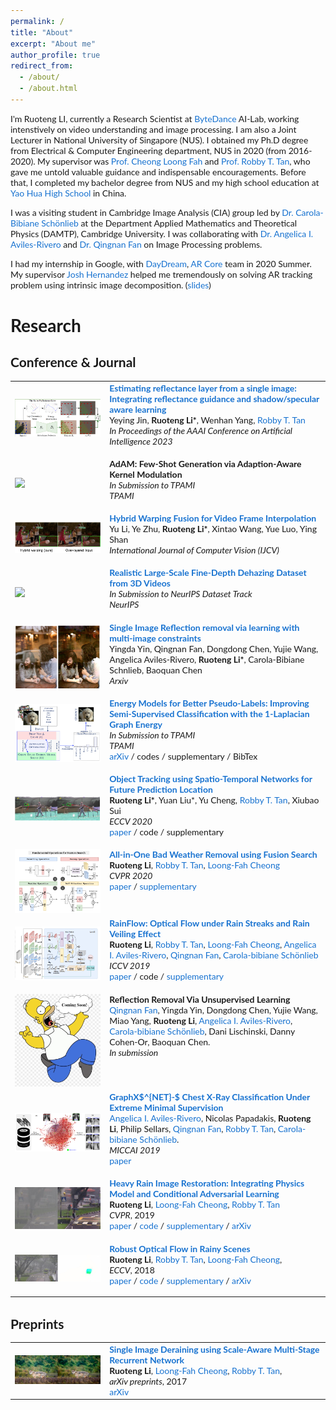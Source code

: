 ```yaml
---
permalink: /
title: "About"
excerpt: "About me"
author_profile: true
redirect_from: 
  - /about/
  - /about.html
---
```


I'm Ruoteng LI, currently a Research Scientist at  [ByteDance](https://www.bytedance.com/en/) AI-Lab, working intenstively on video understanding and image processing. I am also a Joint Lecturer in National University of Singapore (NUS).   I obtained my Ph.D degree from Electrical & Computer Engineering department, NUS in 2020 (from 2016-2020). My supervisor was [Prof. Cheong Loong Fah](https://www.ece.nus.edu.sg/stfpage/eleclf/) and [Prof. Robby T. Tan](http://tanrobby.github.io/), who gave me untold valuable guidance and indispensable encouragements. Before that, I completed my bachelor degree from NUS and my high school education at [Yao Hua High School](http://yaohua.tj.edu.cn/) in China. 



I was a visiting student in Cambridge Image Analysis (CIA) group led by [Dr. Carola-Bibiane Schönlieb](http://www.damtp.cam.ac.uk/user/cbs31/Home.html) at the Department Applied Mathematics and Theoretical Physics (DAMTP), Cambridge University. I was collaborating with [Dr. Angelica I. Aviles-Rivero](https://angelicaiaviles.wordpress.com) and [Dr. Qingnan Fan](https://github.com/fqnchina) on Image Processing problems. 



I had my internship in Google,  with [DayDream](https://arvr.google.com/), [AR Core](https://developers.google.com/ar)  team in 2020 Summer. My supervisor  [Josh Hernandez](https://www.linkedin.com/in/joshua-hernandez-44b68b32) helped me tremendously on solving AR tracking problem using intrinsic image decomposition. ([slides](https://docs.google.com/presentation/d/1-unmUSPZe5ArgKVD6axTCLQnxlihUIh7DgXAe-gYZ3g/edit?usp=sharing))




# Research 

## Conference & Journal

<style type="text/css">
    /* Color scheme stolen from Sergey Karayev */
    a {
    color: #1772d0;
    text-decoration:none !important;
    }
    a:focus, a:hover {
    color: #f09228;
    text-decoration:none !important;
    }
    table,td,th,tr{
    	border:none !important;
    }
    body,td,th,tr,p,a {
    font-family: 'Lato', Verdana, Helvetica, sans-serif;
    font-size: 14px
    }
    strong {
    font-family: 'Lato', Verdana, Helvetica, sans-serif;
    font-size: 14px;
    }
    heading {
    font-family: 'Lato', Verdana, Helvetica, sans-serif;
    font-size: 22px;
    }
    papertitle {
    font-family: 'Lato', Verdana, Helvetica, sans-serif;
    font-size: 14px;
    font-weight: 700
    }
    name {
    font-family: 'Lato', Verdana, Helvetica, sans-serif;
    font-size: 32px;
    }
    .one
    {
    width: 160px;
    height: 160px;
    position: relative;
    }
    .two
    {
    width: 160px;
    height: 160px;
    position: absolute;
    transition: opacity .2s ease-in-out;
    -moz-transition: opacity .2s ease-in-out;
    -webkit-transition: opacity .2s ease-in-out;
    }
    .fade {
     transition: opacity .2s ease-in-out;
     -moz-transition: opacity .2s ease-in-out;
     -webkit-transition: opacity .2s ease-in-out;
    }
    span.highlight {
        background-color: #ffffd0;
    }
</style>
<!-- ################################  CONTENT START  #######################################-->

<table width="100%" align="center" border="0" cellspacing="0" cellpadding="0">
   <tbody>
    <!-- ------------ Paper XV - AAAI - Shadow  ----------------- -->
    <tr>
      <td width="30%">
         <img src="./images/AAAI/index.png">
      </td>
      <td valign="top" width="70%">
        <a href="https://ojs.aaai.org/index.php/AAAI/article/view/25188"> 
          <papertitle>Estimating reflectance layer from a single image: Integrating reflectance guidance and shadow/specular aware learning</papertitle> 
        </a>
    <br>
	    Yeying Jin,
        <strong>Ruoteng Li*</strong>, 
        Wenhan Yang,
        <a href="http://tanrobby.github.io/">Robby T. Tan</a>
    <br>
        <em>In Proceedings of the AAAI Conference on Artificial Intelligence 2023</em> <br>
        <p></p>
        <p></p>
      </td>
    </tr> 
    <!-- ------------ Paper XIV - NIPS - RainFlow  ----------------- -->
    <tr>
      <td width="30%">
         <img src="./images/NIPS22/Fewshot.png">
      </td>
      <td valign="top" width="70%">
        <a href=""> 
          <papertitle>AdAM: Few-Shot Generation via Adaption-Aware Kernel Modulation</papertitle> 
        </a>
    <br>
        <em>In Submission to TPAMI</em>
    <br>
        <em>TPAMI</em> <br>
        <p></p>
        <p></p>
      </td>
    </tr> 
	<!-- ------------ Paper XIII - NIPS - RainFlow  ----------------- -->
    <tr>
      <td width="30%">
         <img src="./images/IJCV2022/index.png">
      </td>
      <td valign="top" width="70%">
        <a href="https://link.springer.com/article/10.1007/s11263-022-01683-9"> 
          <papertitle>Hybrid Warping Fusion for Video Frame Interpolation</papertitle> 
        </a>
     <br>
		Yu Li, 
		Ye Zhu,
        <strong>Ruoteng Li*</strong>, 
        Xintao Wang, 
        Yue Luo, 
        Ying Shan 
    <br>
        <em>International Journal of Computer Vision (IJCV)</em> <br>
        <p></p>
        <p></p>
      </td>
    </tr> 
    <!-- ------------ Paper XI - NIPS - Dataset  ----------------- -->
    <tr>
      <td width="30%">
         <img src="./images/NIPS22/Dataset.png">
      </td>
      <td valign="top" width="70%">
        <a href="https://arxiv.org/abs/2004.08554"> 
          <papertitle>Realistic Large-Scale Fine-Depth Dehazing Dataset from 3D Videos </papertitle> 
        </a>
    <br>
        <em>In Submission to NeurIPS  Dataset Track</em>
    <br>
        <em>NeurIPS</em> <br>
        <p></p>
        <p></p>
      </td>
    </tr> 
    <!-- ------------ Paper IX - TIP21 - Reflection  ----------------- -->
    <tr>
      <td width="30%">
         <img src="./images/TIP/reflection.png">
      </td>
      <td valign="top" width="70%">
        <a href="https://arxiv.org/abs/1912.03623"> 
          <papertitle>Single Image Reflection removal via learning with multi-image constraints </papertitle> 
        </a>
    <br>
        Yingda Yin, 
        Qingnan Fan, 
        Dongdong Chen, 
        Yujie Wang, 
        Angelica Aviles-Rivero, 
        <strong>Ruoteng Li*</strong>,  
        Carola-Bibiane Schnlieb, 
        Baoquan Chen
    <br>
        <em>Arxiv </em> <br>
        <p></p>
        <p></p>
      </td>
    </tr>    
    <!-- ------------ Paper VIII - TPAMI21 - Laplacian  ----------------- -->
    <tr>
      <td width="30%">
         <img src="./images/TPAMI21/Laplacian.png">
      </td>
      <td valign="top" width="70%">
        <a href="https://arxiv.org/abs/1906.08635"> 
          <papertitle>Energy Models for Better Pseudo-Labels: Improving Semi-Supervised Classification with the 1-Laplacian Graph Energy</papertitle> 
        </a>
    <br>
        <em>In Submission to TPAMI</em>
    <br>
        <em>TPAMI</em> <br>
        <a href="https://arxiv.org/abs/1906.08635">arXiv</a>
        / 
        <a href="">codes</a>
        / 
        <a href="">supplementary</a>
        /
        <a href="">BibTex</a>
        <p></p>
        <p></p>
      </td>
    </tr> 
    <!-- ------------ Paper VII  - ECCV - Tracking  ----------------- -->
    <tr>
      <td width="30%">
         <img src="./images/ECCV20/tracking.png">
      </td>
      <td valign="top" width="70%">
        <a href="./files/20ECCV_Tracking.pdf"> 
          <papertitle>Object Tracking using Spatio-Temporal Networks for Future Prediction Location</papertitle> 
        </a>
    <br>
        <strong>Ruoteng Li*</strong>, 
        Yuan Liu*,
        Yu Cheng,
        <a href="http://tanrobby.github.io/">Robby T. Tan</a>, 
        Xiubao Sui
    <br>
        <em>ECCV 2020</em> <br>
        <a href="./files/20ECCV_Tracking.pdf">paper</a> /
        <a href="">code</a> /
        <a href="">supplementary</a>
        <p></p>
        <p></p>
      </td>
    </tr> 
    <!-- ------------ Paper VI   - CVPR - ALLinOne  ----------------- -->
    <tr>
      <td width="30%">
         <img src="./images/CVPR20/allinone.png">
      </td>
      <td valign="top" width="70%">
        <a href="./files/02002.pdf"> 
          <papertitle>All-in-One Bad Weather Removal using Fusion Search</papertitle> 
        </a>
    <br>
        <strong>Ruoteng Li</strong>, 
        <a href="http://tanrobby.github.io/">Robby T. Tan</a>, 
        <a href="https://www.ece.nus.edu.sg/stfpage/eleclf/">Loong-Fah Cheong</a>
    <br>
        <em>CVPR 2020</em> <br>
        <a href="./files/02002.pdf">paper</a> /
        <a href="./files/2002-supp.pdf">supplementary</a>
        <p></p>
        <p></p>
      </td>
    </tr> 
    <!-- ------------ Paper V    - ICCV - RainFlow  ----------------- -->
    <tr>
      <td width="30%">
         <img src="./images/ICCV19/thumbnail.png">
      </td>
      <td valign="top" width="70%">
        <a href="./files/2908.pdf"> 
          <papertitle>RainFlow: Optical Flow under Rain Streaks and Rain Veiling Effect</papertitle> 
        </a>
    <br>
        <strong>Ruoteng Li</strong>, 
        <a href="http://tanrobby.github.io/">Robby T. Tan</a>, 
        <a href="https://www.ece.nus.edu.sg/stfpage/eleclf/">Loong-Fah Cheong</a>,
        <a href='https://angelicaiaviles.wordpress.com'>Angelica I. Aviles-Rivero</a>,
        <a href='https://github.com/fqnchina'>Qingnan Fan</a>,
        <a href='http://www.damtp.cam.ac.uk/user/cbs31/Home.html'>Carola-bibiane Schönlieb</a>
    <br>
        <em>ICCV 2019</em> <br>
        <a href="./files/2908.pdf">paper</a>
        / 
        <a href="">code</a>
        / 
        <a href="./files/2908-supp.pdf">supplementary</a>
        <p></p>
        <p></p>
      </td>
    </tr>
    <!-- ------------ Paper IV - ICCV - Reflection ----------------- -->
    <tr>
      <td width="30%">
         <img src="./images/comingsoon_small.jpg">
      </td>
      <td valign="top" width="70%">
        <a href=""> 
          <papertitle>Reflection Removal Via Unsupervised Learning</papertitle> 
        </a>
      <br>
        <a href='https://github.com/fqnchina'>Qingnan Fan</a>,
        Yingda Yin,
        Dongdong Chen,
        Yujie Wang,
        Miao Yang, 
        <strong>Ruoteng Li</strong>,
        <a href='https://angelicaiaviles.wordpress.com'>Angelica I. Aviles-Rivero</a>,
        <a href='http://www.damtp.cam.ac.uk/user/cbs31/Home.html'>Carola-bibiane Schönlieb</a>,
        Dani Lischinski,
        Danny Cohen-Or,
        Baoquan Chen.
      <br>
        <em>In submission</em> <br>
        <p></p>
        <p></p>
      </td>
    </tr>
    <!-- ------------ Paper III - MICCAI Chest X-Ray ----------------- -->
    <tr>
      <td width="30%">
         <img src="./images/MICCAI19/miccai19.png">
      </td>
      <td valign="top" width="70%">
        <a href="./files/MICCAI19.pdf"> 
          <papertitle>GraphX$^{NET}-$ Chest X-Ray Classification Under Extreme Minimal Supervision</papertitle> 
        </a>
      <br>
        <a href='https://angelicaiaviles.wordpress.com'>Angelica I. Aviles-Rivero</a>,
        Nicolas Papadakis,
        <strong>Ruoteng Li</strong>,
        Philip Sellars, 
        <a href='https://github.com/fqnchina'>Qingnan Fan</a>,
        <a href="http://tanrobby.github.io/">Robby T. Tan</a>, 
        <a href='http://www.damtp.cam.ac.uk/user/cbs31/Home.html'>Carola-bibiane Schönlieb</a>.
      <br>
        <em>MICCAI 2019</em> <br>
        <a href="./files/MICCAI19.pdf">paper</a>
        <p></p>
        <p></p>
      </td>
    </tr>
    <!-- ------------ Paper II- CVPR - Heavy Rain  ----------------- -->
    <tr>
      <td width="30%">
         <img src="./images/CVPR19/thumbnail.jpg">
      </td>
      <td valign="top" width="70%">
        <!-- Heavy Rain Image Restoration: Integrating Physics Model and Conditional Adversarial Learning -->
        <a href="./files/0444.pdf"> 
          <papertitle>Heavy Rain Image Restoration: Integrating Physics Model and Conditional Adversarial Learning</papertitle> 
        </a>
        <!-- Heavy Rain Image Restoration: Integrating Physics Model and Conditional Adversarial Learning -->
    <br>
        <strong>Ruoteng Li</strong>, 
        <a href="https://www.ece.nus.edu.sg/stfpage/eleclf/">Loong-Fah Cheong</a>, 
        <a href="http://tanrobby.github.io/">Robby T. Tan</a>
    <br>
        <em>CVPR</em>, 2019 <br>
        <a href="./files/0444.pdf">paper</a> / 
        <a href="https://github.com/liruoteng/HeavyRainRemoval">code</a> / 
        <a href="./files/0444-supp.pdf">supplementary</a> /
        <a href="https://arxiv.org/abs/1904.05050">arXiv</a>
        <p></p>
        <p></p>
      </td>
    </tr>
    <!-- ------------ Paper I - ROBUST OPTICAL FLOW ----------------- -->
    <tr>
      <td width="30%">
         <img src="./images/ECCV18/thumbnail.jpg">
      </td>
      <td valign="top" width="70%">
  	<!-- <papertitle>Optical Flow in Rainy Scenes</papertitle> -->
      <a href="./files/0494.pdf"> <papertitle>Robust Optical Flow in Rainy Scenes</papertitle> </a>
    <!-- <papertitle>Optical Flow in Rainy Scenes</papertitle> -->
    <br>
        <strong>Ruoteng Li</strong>, 
        <a href="http://tanrobby.github.io/">Robby T. Tan</a>, 
        <a href="https://www.ece.nus.edu.sg/stfpage/eleclf/">Loong-Fah Cheong</a>,        
    <br>
        <em>ECCV</em>, 2018 <br>
        <a href="./files/0494.pdf">paper</a> / 
        <a href="https://github.com/liruoteng/dynamic-optical-flow">code</a> / 
        <a href="./files/0494-supp.pdf">supplementary</a> /
        <a href="https://arxiv.org/abs/1704.05239">arXiv</a>
        <p></p>
        <p></p>
      </td>
    </tr>
</tbody></table>


## Preprints
<table width="100%" align="center" border="0" cellspacing="0" cellpadding="0">
   <tbody>
    <tr>
      <td width="30%">
        <img src="./images/Arxiv_cvpr18_derain/thumbnail.jpg">
      </td>
      <td valign="top" width="70%">
  	<!-- Single Image Deraining using Scale-Aware Multi-Stage Recurrent Network -->
      <a> <papertitle>Single Image Deraining using Scale-Aware Multi-Stage Recurrent Network</papertitle> </a>
    <!--Single Image Deraining using Scale-Aware Multi-Stage Recurrent Network -->
    <br>
        <strong>Ruoteng Li</strong>, 
        <a href="https://www.ece.nus.edu.sg/stfpage/eleclf/">Loong-Fah Cheong</a>,
        <a href="http://tanrobby.github.io/">Robby T. Tan</a>,         
    <br>
        <em>arXiv preprints</em>, 2017 <br>
        <a href="https://arxiv.org/abs/1712.06830">arXiv</a>
        <!-- / 
        <a href="">codes</a>
        / 
        <a href="https://drive.google.com/open?id=1ZaSzwMmdqiLs2hzd5qiqsnOJY1lyfzQy">supp file</a>
        /
        <a href="">bibtex</a>
        <p></p>
        <p></p> -->
      </td>
    </tr>
</tbody></table>

